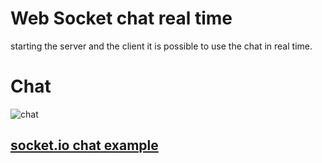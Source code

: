 # Web Socket chat real time
 starting the server and the client it is possible to use the chat in real time.

# Chat
![chat](https://i.ibb.co/zsLQX5R/Captura-de-tela-de-2020-05-08-03-08-24.png)



## [socket.io chat example](https://socket.io/get-started/chat/)